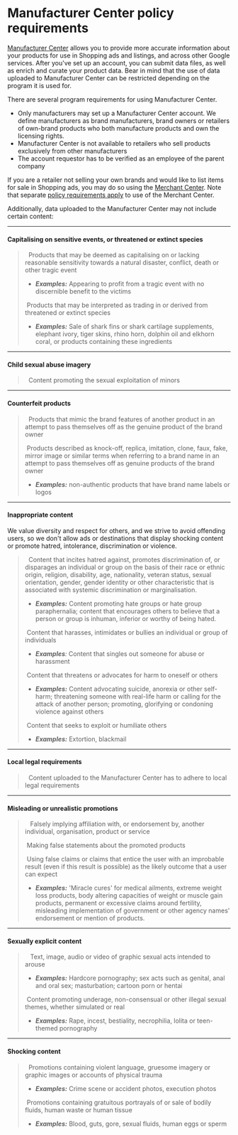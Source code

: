Manufacturer Center policy requirements
=======================================

[Manufacturer Center](http://manufacturers.google.com/) allows you to provide more accurate information about your products for use in Shopping ads and listings, and across other Google services. After you've set up an account, you can submit data files, as well as enrich and curate your product data. Bear in mind that the use of data uploaded to Manufacturer Center can be restricted depending on the program it is used for.

There are several program requirements for using Manufacturer Center.

*   Only manufacturers may set up a Manufacturer Center account. We define manufacturers as brand manufacturers, brand owners or retailers of own-brand products who both manufacture products and own the licensing rights.
*   Manufacturer Center is not available to retailers who sell products exclusively from other manufacturers
*   The account requestor has to be verified as an employee of the parent company

If you are a retailer not selling your own brands and would like to list items for sale in Shopping ads, you may do so using the [Merchant Center](https://merchants.google.com/). Note that separate [policy requirements apply](https://support.google.com/merchants/answer/6149970) to use of the Merchant Center.

Additionally, data uploaded to the Manufacturer Center may not include certain content:

* * *

#### Capitalising on sensitive events, or threatened or extinct species

>   Products that may be deemed as capitalising on or lacking reasonable sensitivity towards a natural disaster, conflict, death or other tragic event
> 
> *   **_Examples:_** Appearing to profit from a tragic event with no discernible benefit to the victims
> 
>  Products that may be interpreted as trading in or derived from threatened or extinct species
> 
> *   _**Examples:**_ Sale of shark fins or shark cartilage supplements, elephant ivory, tiger skins, rhino horn, dolphin oil and elkhorn coral, or products containing these ingredients 

* * *

#### Child sexual abuse imagery

>   Content promoting the sexual exploitation of minors

* * *

#### Counterfeit products

>   Products that mimic the brand features of another product in an attempt to pass themselves off as the genuine product of the brand owner
> 
>  Products described as knock-off, replica, imitation, clone, faux, fake, mirror image or similar terms when referring to a brand name in an attempt to pass themselves off as genuine products of the brand owner
> 
> *   **_Examples:_** non-authentic products that have brand name labels or logos

* * *

#### Inappropriate content

We value diversity and respect for others, and we strive to avoid offending users, so we don't allow ads or destinations that display shocking content or promote hatred, intolerance, discrimination or violence.

>   Content that incites hatred against, promotes discrimination of, or disparages an individual or group on the basis of their race or ethnic origin, religion, disability, age, nationality, veteran status, sexual orientation, gender, gender identity or other characteristic that is associated with systemic discrimination or marginalisation.
> 
> *   **_Examples:_** Content promoting hate groups or hate group paraphernalia; content that encourages others to believe that a person or group is inhuman, inferior or worthy of being hated.
> 
>  Content that harasses, intimidates or bullies an individual or group of individuals
> 
> *   _**Examples**:_ Content that singles out someone for abuse or harassment
> 
>  Content that threatens or advocates for harm to oneself or others
> 
> *   **_Examples:_** Content advocating suicide, anorexia or other self-harm; threatening someone with real-life harm or calling for the attack of another person; promoting, glorifying or condoning violence against others
> 
>  Content that seeks to exploit or humiliate others
> 
> *   _**Examples:**_ Extortion, blackmail

* * *

#### Local legal requirements

>   Content uploaded to the Manufacturer Center has to adhere to local legal requirements 

* * *

#### Misleading or unrealistic promotions

>    Falsely implying affiliation with, or endorsement by, another individual, organisation, product or service
> 
>  Making false statements about the promoted products
> 
>  Using false claims or claims that entice the user with an improbable result (even if this result is possible) as the likely outcome that a user can expect
> 
> *   _**Examples:**_ 'Miracle cures' for medical ailments, extreme weight loss products, body altering capacities of weight or muscle gain products, permanent or excessive claims around fertility, misleading implementation of government or other agency names' endorsement or mention of products.

* * *

#### Sexually explicit content

>    Text, image, audio or video of graphic sexual acts intended to arouse
> 
> *   **_Examples:_** Hardcore pornography; sex acts such as genital, anal and oral sex; masturbation; cartoon porn or hentai
> 
>  Content promoting underage, non-consensual or other illegal sexual themes, whether simulated or real
> 
> *   **_Examples:_** Rape, incest, bestiality, necrophilia, lolita or teen-themed pornography

* * *

#### Shocking content

>   Promotions containing violent language, gruesome imagery or graphic images or accounts of physical trauma
> 
> *   **_Examples:_** Crime scene or accident photos, execution photos
> 
>  Promotions containing gratuitous portrayals of or sale of bodily fluids, human waste or human tissue
> 
> *   _**Examples:**_ Blood, guts, gore, sexual fluids, human eggs or sperm